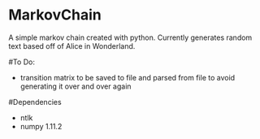 # MarkovChain
A simple markov chain created with python. Currently generates random text based off of Alice in Wonderland.


#To Do:
- transition matrix to be saved to file and parsed from file to avoid generating it over and over again

#Dependencies
- ntlk
- numpy 1.11.2
